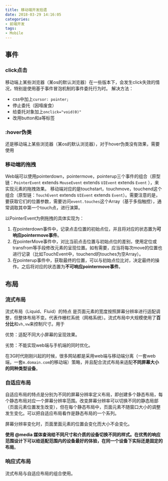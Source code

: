 ```yaml
---
title: 移动端开发拾遗
date: 2018-03-29 14:16:05
categories:
- 前端开发
tags:
- Mobile
---
```


## 事件
### click点击
移动端上某些浏览器（某os的默认浏览器）在一些版本下，会发生click失效的情况，特别是使用基于事件冒泡机制的事件委托行为时。
解决方法：
- css中加上`cursor: pointer;`
- 停止委托（因噎废食）
- 给委托对象加上`onclick="void(0)"`
- 改用button和a等标签

### :hover伪类

还是移动端上某些浏览器（某os的默认浏览器），对于hover伪类没有效果，需要使用

### 移动端的拖拽
Web端可以使用pointerdown，pointermove，pointerup三个事件的组合（原型链：`PointerEvent` extends `MouseEvent` extends `UIEvent` extends `Event` ），来实现元素的拖拽效果。
移动端对应的是touchstart，touchmove，touchend这个组合（原型链：`TouchEvent` extends `UIEvent` extends `Event`）。需要注意的是，要获取它们的位置参数，需要访问`event.touches`这个Array（基于多指触控），通常调取其中第一个touch点，进行演算。

以PointerEvent为例拖拽的具体实现为：

1. 在pointerdown事件中，记录点击位置的初始点位，并且将对应的状态置为**可响应pointermove事件**。
2. 在pointerMove事件中，对比当前点击位置与初始点位的差别，使用定位或transfrom等手段修改元素的呈现位置。如有需要，应当将每次move的位置也进行记录（比如TouchEvent中，touchend的touches为空Array）。
3. 在pointerup事件中，获取最终的位置，可以与初始点位比对，决定最终的操作。之后将对应的状态置为**不可响应pointermove事件**。



## 布局

### 流式布局

流式布局（Liquid、Fluid）的特点 是页面元素的宽度按照屏幕分辨率进行适配调整，但整体布局不变。代表作栅栏系统（网格系统）。流式布局中大规模使用了**百分比**和`vh,vw`来控制尺寸。用于

优势：适配不同大小屏幕的呈现效果。

劣势：不能实现web端与手机端的同时优化。

在3G时代刚刚兴起的时候，很多网站都是采用web端与移动端分离（一套web端，一套`m.domain.com`的移动端）策略，并且配合流式布局来适配**不同屏幕大小的同种类型设备**。

### 自适应布局

自适应布局的特点是分别为不同的屏幕分辨率定义布局，即创建多个静态布局，每个静态布局对应一个屏幕分辨率范围。改变屏幕分辨率可以切换不同的静态局部（页面元素位置发生改变），但在每个静态布局中，页面元素不随窗口大小的调整发生变化。可以把自适应布局看作是静态布局的一个系列。

屏幕分辨率变化时，页面里面元素的位置会变化而大小不会变化。

**使用 @media 媒体查询给不同尺寸和介质的设备切换不同的样式。在优秀的响应范围设计下可以给适配范围内的设备最好的体验，在同一个设备下实际还是固定的布局**。

### 响应式布局

流式布局与自适应布局的组合使用。



